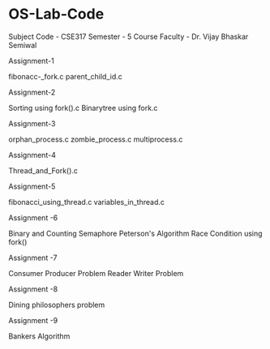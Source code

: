 # OS-Lab-Code
Subject Code - CSE317
Semester - 5
Course Faculty - Dr. Vijay Bhaskar Semiwal

Assignment-1

fibonacc-_fork.c
parent_child_id.c


Assignment-2

Sorting using fork().c
Binarytree using fork.c


Assignment-3

orphan_process.c
zombie_process.c
multiprocess.c


Assignment-4

Thread_and_Fork().c


Assignment-5

fibonacci_using_thread.c
variables_in_thread.c


Assignment -6

Binary and Counting Semaphore
Peterson's Algorithm
Race Condition using fork()


Assignment -7

Consumer Producer Problem
Reader Writer Problem


Assignment -8

Dining philosophers problem


Assignment -9

Bankers Algorithm
